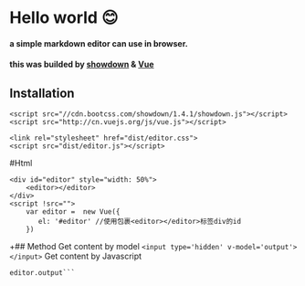 # Hello world 😊
####  a simple markdown editor can use in browser.
#### this was builded by [showdown](https://github.com/showdownjs/showdown "Title")  & [Vue](https://github.com/vuejs/vue "Title")
## Installation
```
<script src="//cdn.bootcss.com/showdown/1.4.1/showdown.js"></script>
<script src="http://cn.vuejs.org/js/vue.js"></script>
```
```
<link rel="stylesheet" href="dist/editor.css">
<script src="dist/editor.js"></script>

```
#Html
```
<div id="editor" style="width: 50%">
    <editor></editor>
</div>
<script !src="">
    var editor =  new Vue({
       el: '#editor' //使用包裹<editor></editor>标签div的id
    })
```

+## Method
Get content by model
```<input type='hidden' v-model='output'></input>```
Get content by Javascript
```editor.input
editor.output```